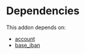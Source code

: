 # Dependencies

This addon depends on:

- [account](../../odoo-bringout-oca-ocb-account)
- [base_iban](../../odoo-bringout-oca-ocb-base_iban)
